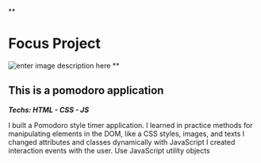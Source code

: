 **

# Focus Project

![enter image description here](https://uploads-ssl.webflow.com/64459907e83daf0cc446fdf5/650ca1df10242ca229d6d248_Imagem%20do%20WhatsApp%20de%202023-09-21%20%C3%A0(s)%2017.00.10.jpg)
**

## This is a pomodoro application

***Techs: HTML - CSS - JS***


I built a Pomodoro style timer application.
I learned in practice methods for manipulating elements in the DOM, like a CSS styles, images, and texts
I changed attributes and classes dynamically with JavaScript
I created interaction events with the user.
Use JavaScript utility objects


